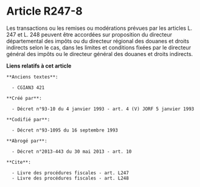 # Article R247-8

Les transactions ou les remises ou modérations prévues par les articles L. 247 et L. 248 peuvent être accordées sur
proposition du directeur départemental des impôts ou du directeur régional des douanes et droits indirects selon le cas, dans
les limites et conditions fixées par le directeur général des impôts ou le directeur général des douanes et droits indirects.

**Liens relatifs à cet article**

	**Anciens textes**:

	  - CGIAN3 421

	**Créé par**:

	  - Décret n°93-10 du 4 janvier 1993 - art. 4 (V) JORF 5 janvier 1993

	**Codifié par**:

	  - Décret n°93-1095 du 16 septembre 1993

	**Abrogé par**:

	  - Décret n°2013-443 du 30 mai 2013 - art. 10

	**Cite**:

	  - Livre des procédures fiscales - art. L247
	  - Livre des procédures fiscales - art. L248
